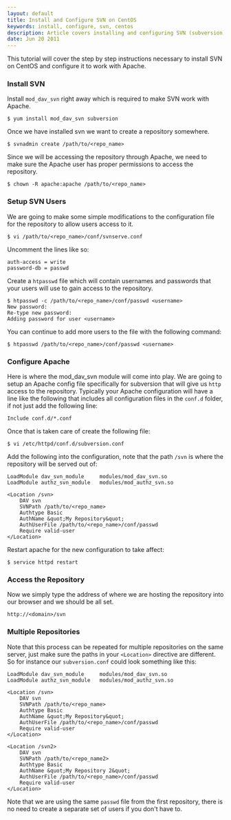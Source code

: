 ```yaml
---
layout: default
title: Install and Configure SVN on CentOS
keywords: install, configure, svn, centos
description: Article covers installing and configuring SVN (subversion) on CentOS.
date: Jun 20 2011
---
```


This tutorial will cover the step by step instructions necessary to install SVN on CentOS and configure it to work with Apache.

### Install SVN

Install `mod_dav_svn` right away which is required to make SVN work with Apache.

~~~
$ yum install mod_dav_svn subversion
~~~

Once we have installed svn we want to create a repository somewhere.

~~~
$ svnadmin create /path/to/<repo_name>
~~~

Since we will be accessing the repository through Apache, we need to make sure the Apache user has proper permissions to access the repository.

~~~
$ chown -R apache:apache /path/to/<repo_name>
~~~

### Setup SVN Users

We are going to make some simple modifications to the configuration file for the repository to allow users access to it.

~~~
$ vi /path/to/<repo_name>/conf/svnserve.conf
~~~

Uncomment the lines like so:	

~~~
auth-access = write
password-db = passwd
~~~

Create a `htpasswd` file which will contain usernames and passwords that your users will use to gain access to the repository.

~~~
$ htpasswd -c /path/to/<repo_name>/conf/passwd <username>
New password: 
Re-type new password: 
Adding password for user <username>
~~~	

You can continue to add more users to the file with the following command:	

~~~
$ htpasswd /path/to/<repo_name>/conf/passwd <username>
~~~

### Configure Apache

Here is where the mod_dav_svn module will come into play.  We are going to setup an Apache config file specifically for subversion that will give us `http` access to the repository.  Typically your Apache configuration will have a line like the following that includes all configuration files in the `conf.d` folder, if not just add the following line:

~~~
Include conf.d/*.conf
~~~	

Once that is taken care of create the following file:	

~~~
$ vi /etc/httpd/conf.d/subversion.conf
~~~

Add the following into the configuration, note that the path `/svn` is where the repository will be served out of:	

~~~
LoadModule dav_svn_module     modules/mod_dav_svn.so
LoadModule authz_svn_module   modules/mod_authz_svn.so

<Location /svn>
    DAV svn
    SVNPath /path/to/<repo_name>
    Authtype Basic
    AuthName &quot;My Repository&quot;
    AuthUserFile /path/to/<repo_name>/conf/passwd
    Require valid-user
</Location>
~~~

Restart apache for the new configuration to take affect:

~~~
$ service httpd restart
~~~	

### Access the Repository

Now we simply type the address of where we are hosting the repository into our browser and we should be all set.

~~~
http://<domain>/svn
~~~

### Multiple Repositories

Note that this process can be repeated for multiple repositories on the same server, just make sure the paths in your `<Location>` directive are different.  So for instance our `subversion.conf` could look something like this:	

~~~
LoadModule dav_svn_module     modules/mod_dav_svn.so
LoadModule authz_svn_module   modules/mod_authz_svn.so

<Location /svn>
    DAV svn
    SVNPath /path/to/<repo_name>
    Authtype Basic
    AuthName &quot;My Repository&quot;
    AuthUserFile /path/to/<repo_name>/conf/passwd
    Require valid-user
</Location>

<Location /svn2>
    DAV svn
    SVNPath /path/to/<repo_name2>
    Authtype Basic
    AuthName &quot;My Repository 2&quot;
    AuthUserFile /path/to/<repo_name>/conf/passwd
    Require valid-user
</Location>	
~~~

Note that we are using the same `passwd` file from the first repository, there is no need to create a separate set of users if you don't have to.